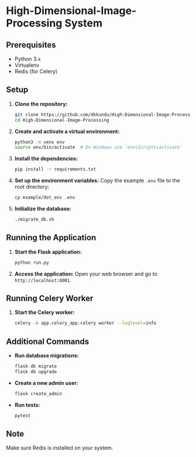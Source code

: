 # High-Dimensional-Image-Processing System

## Prerequisites
- Python 3.x
- Virtualenv
- Redis (for Celery)

## Setup

1. **Clone the repository:**
    ```sh
    git clone https://github.com/dkkundu/High-Dimensional-Image-Processing.git
    cd High-Dimensional-Image-Processing
    ```

2. **Create and activate a virtual environment:**
    ```sh
    python3 -m venv env
    source env/bin/activate  # On Windows use `env\Scripts\activate`
    ```

3. **Install the dependencies:**
    ```sh
    pip install -r requirements.txt
    ```

4. **Set up the environment variables:**
    Copy the example `.env` file to the root directory:
    ```sh
    cp example/dot_env .env
    ```

5. **Initialize the database:**
    ```sh
    ./migrate_db.sh
    ```

## Running the Application

1. **Start the Flask application:**
    ```sh
    python run.py
    ```

2. **Access the application:**
    Open your web browser and go to `http://localhost:8001`.

## Running Celery Worker

1. **Start the Celery worker:**
    ```sh
    celery -A app.celery_app.celery worker --loglevel=info
    ```

## Additional Commands

- **Run database migrations:**
    ```sh
    flask db migrate
    flask db upgrade
    ```

- **Create a new admin user:**
    ```sh
    flask create_admin
    ```

- **Run tests:**
    ```sh
    pytest
    ```

## Note

Make sure Redis is installed on your system.